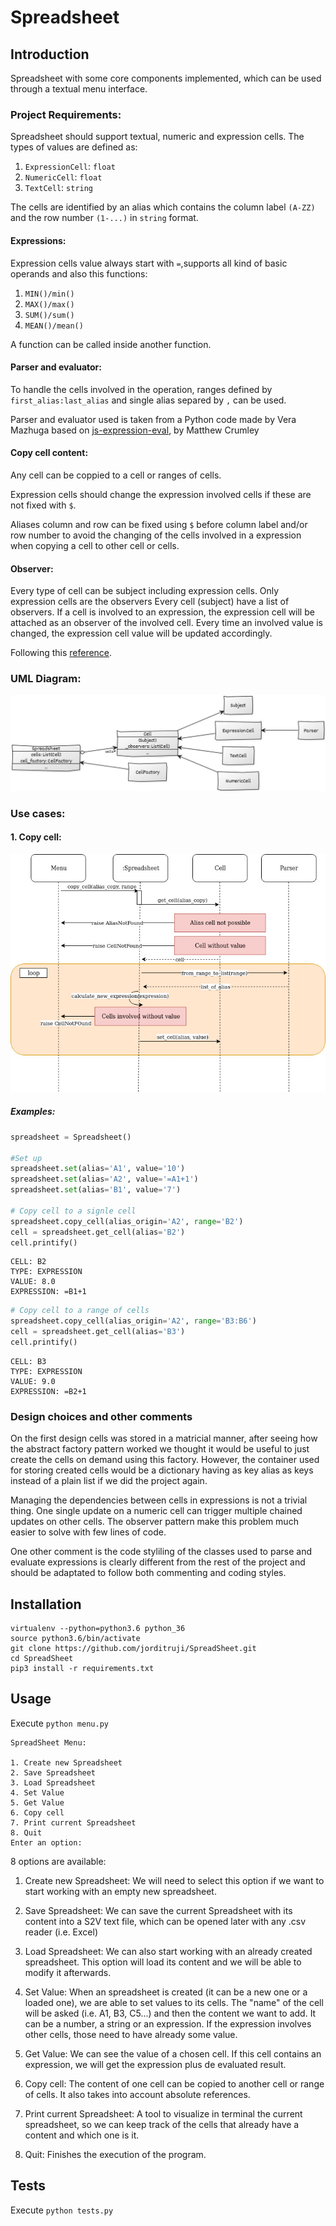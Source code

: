 # Spreadsheet

## Introduction
Spreadsheet with some core components implemented, which can be used
through a textual menu interface.

### Project Requirements:
Spreadsheet should support textual, numeric and expression cells. The types of values are defined as:
1. `ExpressionCell`: `float`
2. `NumericCell`: `float`
3. `TextCell`: `string`

The cells are identified by an alias which contains the column label `(A-ZZ)` and the 
row number `(1-...)` in `string` format.

#### Expressions:
Expression cells value always start with `=`,supports all kind of basic operands and also this functions:
1. `MIN()/min()`
2. `MAX()/max()`
3. `SUM()/sum()`
4. `MEAN()/mean()`

A function can be called inside another function.

#### Parser and evaluator:
To handle the cells involved in the operation, ranges defined by `first_alias:last_alias` and single alias 
separed by `,` can be used.

Parser and evaluator used is taken from a Python code made by Vera Mazhuga based on [js-expression-eval](https://github.com/silentmatt/js-expression-eval), by Matthew Crumley 


#### Copy cell content:
Any cell can be coppied to a cell or ranges of cells.

Expression cells should change the expression involved cells if these are not fixed with `$`.

Aliases column and row can be fixed using `$` before column label and/or row number to avoid the changing of
the cells involved in a expression when copying a cell to other cell or cells.
#### Observer:

Every type of cell can be subject including expression cells. Only expression cells are the observers
Every cell (subject) have a list of observers. If a cell is involved to an expression, the expression cell will be attached
as an observer of the involved cell. Every time an involved value is changed, the expression cell value will be updated accordingly.

Following this [reference](https://refactoring.guru/design-patterns/observer).

### UML Diagram:

![Alt text](resources/img/uml_diagram.jpg?raw=true "UML Diagram")

### Use cases:


#### 1. Copy cell:

![Alt text](resources/img/copy_cell.jpg?raw=true "Copy cell SSD")

##### Examples:
```python
spreadsheet = Spreadsheet()

#Set up
spreadsheet.set(alias='A1', value='10')
spreadsheet.set(alias='A2', value='=A1+1')
spreadsheet.set(alias='B1', value='7')

# Copy cell to a signle cell
spreadsheet.copy_cell(alias_origin='A2', range='B2')
cell = spreadsheet.get_cell(alias='B2')
cell.printify()

```
```editorconfig
CELL: B2
TYPE: EXPRESSION
VALUE: 8.0
EXPRESSION: =B1+1
```

```python
# Copy cell to a range of cells
spreadsheet.copy_cell(alias_origin='A2', range='B3:B6')
cell = spreadsheet.get_cell(alias='B3')
cell.printify()

```
```editorconfig
CELL: B3
TYPE: EXPRESSION
VALUE: 9.0
EXPRESSION: =B2+1
```

### Design choices and other comments
On the first design cells was stored in a matricial manner, after seeing how the abstract factory pattern worked we thought it would be useful to just create the cells on demand using this factory. However, the container used for storing created cells would be a dictionary having as key alias as keys instead of a plain list if we did the project again.


Managing the dependencies between cells in expressions is not a trivial thing. One single update on a numeric cell can trigger multiple chained updates on other cells. The observer pattern make this problem much easier to solve with few lines of code.

One other comment is the code styliling of the classes used to parse and evaluate expressions is clearly different from the rest of the project and should be adaptated to follow both commenting and coding styles.






## Installation

```
virtualenv --python=python3.6 python_36
source python3.6/bin/activate
git clone https://github.com/jorditruji/SpreadSheet.git
cd SpreadSheet
pip3 install -r requirements.txt
```


## Usage
Execute `python menu.py`
```
SpreadSheet Menu:

1. Create new Spreadsheet
2. Save Spreadsheet
3. Load Spreadsheet
4. Set Value
5. Get Value
6. Copy cell
7. Print current Spreadsheet
8. Quit
Enter an option: 
```
8 options are available: 
1) Create new Spreadsheet: We will need to select this option if we want to start working with an empty new spreadsheet.

2) Save Spreadsheet: We can save the current Spreadsheet with its content into a S2V text file, which can be opened later with any .csv reader (i.e. Excel)

3) Load Spreadsheet: We can also start working with an already created spreadsheet. This option will load its content and we will be able to modify it afterwards.

4) Set Value: When an spreadsheet is created (it can be a new one or a loaded one), we are able to set values to its cells. The "name" of the cell will be asked 
(i.e. A1, B3, C5...) and then the content we want to add. It can be a number, a string or an expression. If the expression involves other cells, those need to have already some value.

5) Get Value: We can see the value of a chosen cell. If this cell contains an expression, we will get the expression plus de evaluated result.

6) Copy cell: The content of one cell can be copied to another cell or range of cells. It also takes into account absolute references.

7) Print current Spreadsheet: A tool to visualize in terminal the current spreadsheet, so we can keep track of the cells that already have a content and which one is it.

8) Quit: Finishes the execution of the program.

## Tests
Execute `python tests.py` 

